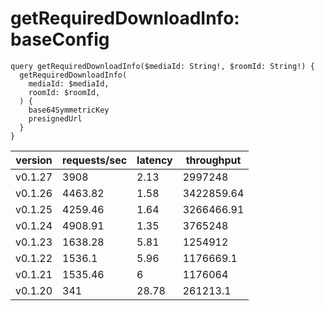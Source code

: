 # getRequiredDownloadInfo: baseConfig

```gql
query getRequiredDownloadInfo($mediaId: String!, $roomId: String!) {
  getRequiredDownloadInfo(
    mediaId: $mediaId,
    roomId: $roomId,
  ) {
    base64SymmetricKey
    presignedUrl
  }
}
```

| version | requests/sec | latency | throughput |
| ------- | ------------ | ------- | ---------- |
| v0.1.27 | 3908         | 2.13    | 2997248    |
| v0.1.26 | 4463.82      | 1.58    | 3422859.64 |
| v0.1.25 | 4259.46      | 1.64    | 3266466.91 |
| v0.1.24 | 4908.91      | 1.35    | 3765248    |
| v0.1.23 | 1638.28      | 5.81    | 1254912    |
| v0.1.22 | 1536.1       | 5.96    | 1176669.1  |
| v0.1.21 | 1535.46      | 6       | 1176064    |
| v0.1.20 | 341          | 28.78   | 261213.1   |
